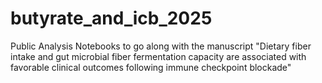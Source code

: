 # butyrate_and_icb_2025
Public Analysis Notebooks to go along with the manuscript "Dietary fiber intake and gut microbial fiber fermentation capacity are associated with favorable clinical outcomes following immune checkpoint blockade"
